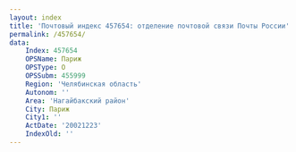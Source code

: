 ```yaml
---
layout: index
title: 'Почтовый индекс 457654: отделение почтовой связи Почты России'
permalink: /457654/
data:
    Index: 457654
    OPSName: Париж
    OPSType: О
    OPSSubm: 455999
    Region: 'Челябинская область'
    Autonom: ''
    Area: 'Нагайбакский район'
    City: Париж
    City1: ''
    ActDate: '20021223'
    IndexOld: ''
---
```

